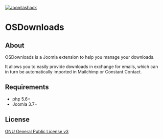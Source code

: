 [![Joomlashack](https://www.joomlashack.com/images/logo_circle_small.png)](https://www.joomlashack.com)

OSDownloads
============

## About

OSDownloads is a Joomla extension to help you manage your downloads.

It allows you to easily provide downloads in exchange for emails, which can in turn be automatically imported in Mailchimp or Constant Contact.

## Requirements

* php 5.6+
* Joomla 3.7+

## License

[GNU General Public License v3](https://www.gnu.org/copyleft/gpl.html)
